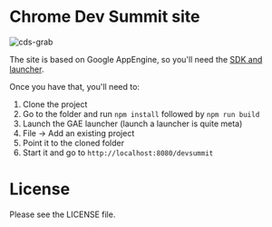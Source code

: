 # Chrome Dev Summit site

![cds-grab](https://cloud.githubusercontent.com/assets/617438/19014471/5a0fc0b2-87e5-11e6-9dc0-ad25b438aec6.png)

The site is based on Google AppEngine, so you'll need the [SDK and launcher](https://cloud.google.com/appengine/downloads).

Once you have that, you'll need to:

1. Clone the project
2. Go to the folder and run `npm install` followed by `npm run build`
3. Launch the GAE launcher (launch a launcher is quite meta)
4. File -> Add an existing project
5. Point it to the cloned folder
6. Start it and go to `http://localhost:8080/devsummit`

# License

Please see the LICENSE file.
